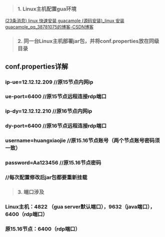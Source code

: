 > ### 1. Linux主机配置gua环境

[(23条消息) linux 快速安装 guacamole (源码安装)_linux 安装guacamole_qq_38781075的博客-CSDN博客](https://blog.csdn.net/qq_38781075/article/details/106459458?ydreferer=aHR0cHM6Ly93d3cuc28uY29tL2xpbms%2FbT1ld1hvQlZSZkNNa2ZZdzdaSGVhMUpKbUZ5JTJGMkJuNHFvaURnSmd0d0RMMUh1VkhEJTJCWFdYY05kSEVtVkZndnNJQ21Lc01Ha0Fucm5sc3h1MnlCYWx3RG5xJTJGWjRYUXdPMFJUdExWMkp1VWhycENZQURTakglMkZOWjVmT2U0MEdDQ01obVd2UHdPc0trQlVJZ2lpRjNVNWZEM0J5JTJGRmRSMlZFTDVyeFBMeFQ2RzdqYjc0TEJlVXBodHFqaHNrRmNMc2MyJTJGZ2RoNjFBJTNEJTNE)

> ### 2. 同一台Linux主机部署jar包，并将conf.properties放在同级目录

## conf.properties详解

### ip-ue=12.12.12.209 //原15节点内网ip

### ue-port=6400 //原15节点远程连接rdp端口
### ip-dy=12.12.12.210 //原16节点内网ip
### dy-port=6400 //原16节点远程连接rdp端口
### username=huangxiaojie //原15.16节点账号（两个节点账号密码须一致）
### password=Aa123456 //原15.16节点密码

### //每次配置修改后jar包都要重新挂载

> ### 3. 端口涉及

### Linux主机：4822 （gua server默认端口），9632（java端口），6400（rdp端口）

### 原15.16节点：6400（rdp端口）

